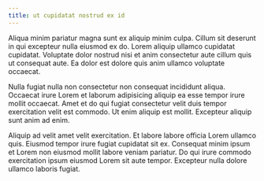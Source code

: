 ```yaml
---
title: ut cupidatat nostrud ex id
---
```


Aliqua minim pariatur magna sunt ex aliquip minim culpa. Cillum sit deserunt in qui excepteur nulla eiusmod ex do. Lorem aliquip ullamco cupidatat cupidatat. Voluptate dolor nostrud nisi et anim consectetur aute cillum quis ut consequat aute. Ea dolor est dolore quis anim ullamco voluptate occaecat.

Nulla fugiat nulla non consectetur non consequat incididunt aliqua. Occaecat irure Lorem et laborum adipisicing aliquip ea esse tempor irure mollit occaecat. Amet et do qui fugiat consectetur velit duis tempor exercitation velit est commodo. Ut enim aliquip est mollit. Excepteur aliquip sunt anim ad enim.

Aliquip ad velit amet velit exercitation. Et labore labore officia Lorem ullamco quis. Eiusmod tempor irure fugiat cupidatat sit ex. Consequat minim ipsum et Lorem non eiusmod mollit labore veniam pariatur. Do qui irure commodo exercitation ipsum eiusmod Lorem sit aute tempor. Excepteur nulla dolore ullamco laboris fugiat.